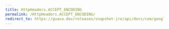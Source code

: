 ```yaml
---
title: HttpHeaders.ACCEPT_ENCODING
permalink: /HttpHeaders.ACCEPT_ENCODING/
redirect_to: https://guava.dev/releases/snapshot-jre/api/docs/com/google/common/net/HttpHeaders.html#ACCEPT_ENCODING
---
```

